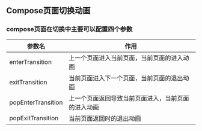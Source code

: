 ## Compose页面切换动画
### compose页面在切换中主要可以配置四个参数
|参数名| 作用 |
|--|--|
|enterTransition|上一个页面进入当前页面，当前页面的进入动画|
|exitTransition|当前页面进入下一个页面，当前页面的退出动画|
|popEnterTransition|上一个页面返回导致当前页面进入，当前页面的进入动画|
|popExitTransition|当前页面返回时的退出动画|
 